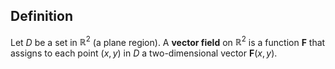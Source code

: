 ## Definition
Let $D$ be a set in $\mathbb{R}^2$ (a plane region). A **vector field** on $\mathbb{R}^2$ is a function $\mathbf{F}$ that assigns to each point $(x,y)$ in $D$ a two-dimensional vector $\mathbf{F}(x,y)$.